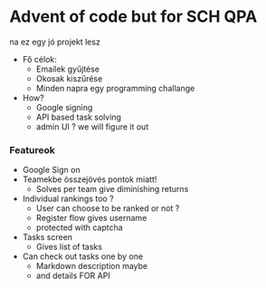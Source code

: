 # Advent of code but for SCH QPA

na ez egy jó projekt lesz
- Fő célok:
  - Emailek gyűjtése
  - Okosak kiszűrése
  - Minden napra egy programming challange
- How?
  - Google signing
  - API based task solving
  - admin UI ? we will figure it out

### Featureok

- Google Sign on
- Teamekbe összejövés pontok miatt!
  - Solves per team give diminishing returns
- Individual rankings too ?
  - User can choose to be ranked or not ?
  - Register flow gives username
  - protected with captcha
- Tasks screen
  - Gives list of tasks
- Can check out tasks one by one
  - Markdown description maybe
  - and details FOR API